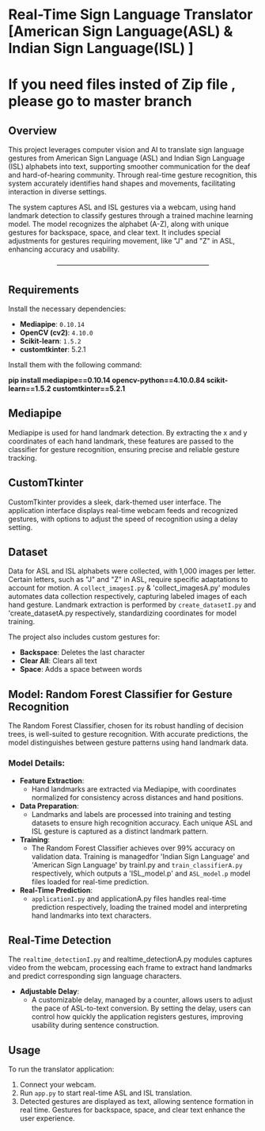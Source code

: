 
# Real-Time Sign Language Translator [American Sign Language(ASL)  & Indian Sign Language(ISL) ]

# If you need files insted of Zip file , please go to master branch

## Overview
This project leverages computer vision and AI to translate sign language gestures from American Sign Language (ASL) and Indian Sign Language (ISL) alphabets into text, supporting smoother communication for the deaf and hard-of-hearing community. Through real-time gesture recognition, this system accurately identifies hand shapes and movements, facilitating interaction in diverse settings.

The system captures ASL and ISL gestures via a webcam, using hand landmark detection to classify gestures through a trained machine learning model. The model recognizes the alphabet (A-Z), along with unique gestures for backspace, space, and clear text. It includes special adjustments for gestures requiring movement, like "J" and "Z" in ASL, enhancing accuracy and usability.

<p align="center">––––––––––––––––––––––––––––––––––––––––––––</p>

## Requirements
Install the necessary dependencies:

- **Mediapipe**: `0.10.14`
- **OpenCV (cv2)**: `4.10.0`
- **Scikit-learn**: `1.5.2`
- **customtkinter**: 5.2.1

Install them with the following command:

**pip install mediapipe==0.10.14 opencv-python==4.10.0.84 scikit-learn==1.5.2 customtkinter==5.2.1**


## Mediapipe
Mediapipe is used for hand landmark detection. By extracting the x and y coordinates of each hand landmark, these features are passed to the classifier for gesture recognition, ensuring precise and reliable gesture tracking.

## CustomTkinter
CustomTkinter provides a sleek, dark-themed user interface. The application interface displays real-time webcam feeds and recognized gestures, with options to adjust the speed of recognition using a delay setting.

## Dataset
Data for ASL and ISL alphabets were collected, with 1,000 images per letter. Certain letters, such as "J" and "Z" in ASL, require specific adaptations to account for motion. A `collect_imagesI.py` & 'collect_imagesA.py'  modules automates data collection respectively, capturing labeled images of each hand gesture. Landmark extraction is performed by `create_datasetI.py` and 'create_datasetA.py respectively, standardizing coordinates for model training.

The project also includes custom gestures for:
- **Backspace**: Deletes the last character
- **Clear All**: Clears all text
- **Space**: Adds a space between words


## Model: Random Forest Classifier for Gesture Recognition

The Random Forest Classifier, chosen for its robust handling of decision trees, is well-suited to gesture recognition. With accurate predictions, the model distinguishes between gesture patterns using hand landmark data.

### Model Details:
- **Feature Extraction**:
  - Hand landmarks are extracted via Mediapipe, with coordinates normalized for consistency across distances and hand positions.
- **Data Preparation**:
  - Landmarks and labels are processed into training and testing datasets to ensure high recognition accuracy. Each unique ASL and ISL gesture is captured as a distinct landmark pattern.
- **Training**:
  - The Random Forest Classifier achieves over 99% accuracy on validation data. Training is managedfor 'Indian Sign Language' and 'American Sign Language' by trainI.py and `train_classifierA.py` respectively, which outputs a 'ISL_model.p' and `ASL_model.p` model files loaded for real-time prediction.
- **Real-Time Prediction**:
  - `applicationI.py` and applicationA.py files handles real-time prediction respectively, loading the trained model and interpreting hand landmarks into text characters.

## Real-Time Detection

The `realtime_detectionI.py` and realtime_detectionA.py modules captures video from the webcam, processing each frame to extract hand landmarks and predict corresponding sign language characters.

- **Adjustable Delay**:
  - A customizable delay, managed by a counter, allows users to adjust the pace of ASL-to-text conversion. By setting the delay, users can control how quickly the application registers gestures, improving usability during sentence construction.

## Usage
To run the translator application:
1. Connect your webcam.
2. Run `app.py` to start real-time ASL and ISL translation.
3. Detected gestures are displayed as text, allowing sentence formation in real time. Gestures for backspace, space, and clear text enhance the user experience.



